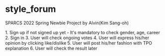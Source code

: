 # style_forum
SPARCS 2022 Spring Newbie Project by Alvin(Kim Sang-oh)

<Scenario>
1. Sign up if not signed up yet
- It's mandatory to check gender, age, career
2. Sign in
3. User will check ongoing votes
4. User will express his/her opinion by clicking like/dislike
5. User will post his/her fashion with TPO explanation
6. User will check the result later

